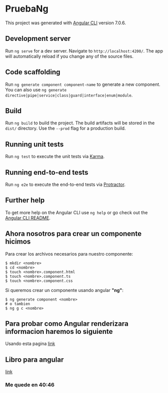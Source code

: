 # PruebaNg

This project was generated with [Angular CLI](https://github.com/angular/angular-cli) version 7.0.6.

## Development server

Run `ng serve` for a dev server. Navigate to `http://localhost:4200/`. The app will automatically reload if you change any of the source files.

## Code scaffolding

Run `ng generate component component-name` to generate a new component. You can also use `ng generate directive|pipe|service|class|guard|interface|enum|module`.

## Build

Run `ng build` to build the project. The build artifacts will be stored in the `dist/` directory. Use the `--prod` flag for a production build.

## Running unit tests

Run `ng test` to execute the unit tests via [Karma](https://karma-runner.github.io).

## Running end-to-end tests

Run `ng e2e` to execute the end-to-end tests via [Protractor](http://www.protractortest.org/).

## Further help

To get more help on the Angular CLI use `ng help` or go check out the [Angular CLI README](https://github.com/angular/angular-cli/blob/master/README.md).

## Ahora nosotros para crear un componente hicimos

Para crear los archivos necesarios para nuestro componente:

```console
$ mkdir <nombre>
$ cd <nombre>
$ touch <nombre>.component.html 
$ touch <nombre>.component.ts 
$ touch <nombre>.component.css 
```

Si queremos crear un componente usando angular **"ng"**:

```console
$ ng generate component <nombre>
# o tambien
$ ng g c <nombre>
```

## Para probar como Angular renderizara informacion haremos lo siguiente

Usando esta pagina [link](https://jsonplaceholder.typicode.com/)



## Libro para angular

[link](https://drive.google.com/file/d/1BUjX2S8rX5fFK4VldKDEuxd8m5pAybgN/view?usp=sharing)


### Me quede en 40:46